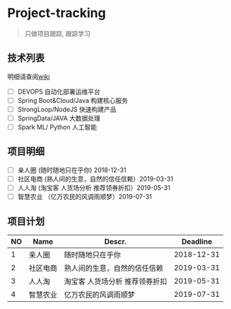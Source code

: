 # Project-tracking
> 只做项目跟踪, 跟踪学习

## 技术列表
明细请查阅[wiki](https://github.com/kaishen2018/project-tracking/wiki)
- [ ] DEVOPS 自动化部署运维平台
- [ ] Spring Boot&Cloud/Java 构建核心服务
- [ ] StrongLoop/NodeJS 快速构建产品
- [ ] SpringData/JAVA 大数据处理
- [ ] Spark ML/ Python 人工智能

## 项目明细
- [ ] 亲人圈 (随时随地只在乎你)  2018-12-31
- [ ] 社区电商 (熟人间的生意，自然的信任信赖）2019-03-31
- [ ] 人人淘 (淘宝客 人货场分析 推荐领券折扣）2019-05-31
- [ ] 智慧农业 （亿万农民的风调雨顺梦）2019-07-31

## 项目计划
|     NO  |Name     |Descr.   | Deadline | 
|---------|---------|---------|----------|
|     1   |亲人圈    |随时随地只在乎你 | 2018-12-31 | 
|     2   |社区电商  |熟人间的生意，自然的信任信赖 | 2019-03-31 | 
|     3   |人人淘    |淘宝客 人货场分析 推荐领券折扣 | 2019-05-31 | 
|     4   |智慧农业  |亿万农民的风调雨顺梦 | 2019-07-31 | 
